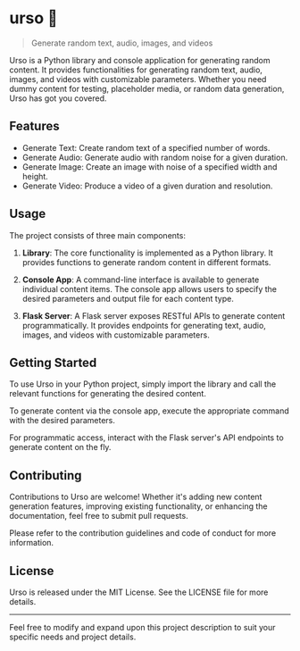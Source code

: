 # urso :bear:

> Generate random text, audio, images, and videos

Urso is a Python library and console application for generating random content. It provides functionalities for generating random text, audio, images, and videos with customizable parameters. Whether you need dummy content for testing, placeholder media, or random data generation, Urso has got you covered.

## Features

* Generate Text: Create random text of a specified number of words.
* Generate Audio: Generate audio with random noise for a given duration.
* Generate Image: Create an image with noise of a specified width and height.
* Generate Video: Produce a video of a given duration and resolution.

## Usage

The project consists of three main components:

1. **Library**: The core functionality is implemented as a Python library. It provides functions to generate random content in different formats.

2. **Console App**: A command-line interface is available to generate individual content items. The console app allows users to specify the desired parameters and output file for each content type.

3. **Flask Server**: A Flask server exposes RESTful APIs to generate content programmatically. It provides endpoints for generating text, audio, images, and videos with customizable parameters.

## Getting Started

To use Urso in your Python project, simply import the library and call the relevant functions for generating the desired content.

To generate content via the console app, execute the appropriate command with the desired parameters.

For programmatic access, interact with the Flask server's API endpoints to generate content on the fly.

## Contributing

Contributions to Urso are welcome! Whether it's adding new content generation features, improving existing functionality, or enhancing the documentation, feel free to submit pull requests.

Please refer to the contribution guidelines and code of conduct for more information.

## License

Urso is released under the MIT License. See the LICENSE file for more details.

---

Feel free to modify and expand upon this project description to suit your specific needs and project details.
